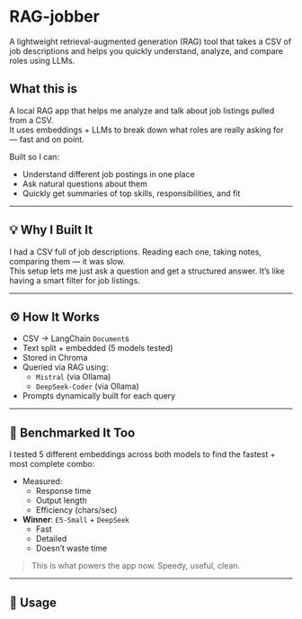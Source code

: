 # RAG-jobber
A lightweight retrieval-augmented generation (RAG) tool that takes a CSV of job descriptions and helps you quickly understand, analyze, and compare roles using LLMs.


## What this is  
A local RAG app that helps me analyze and talk about job listings pulled from a CSV.  
It uses embeddings + LLMs to break down what roles are really asking for — fast and on point.

Built so I can:
- Understand different job postings in one place
- Ask natural questions about them
- Quickly get summaries of top skills, responsibilities, and fit

---

## 💡 Why I Built It  
I had a CSV full of job descriptions. Reading each one, taking notes, comparing them — it was slow.  
This setup lets me just ask a question and get a structured answer. It’s like having a smart filter for job listings.

---

## ⚙️ How It Works

- CSV → LangChain `Document`s
- Text split + embedded (5 models tested)
- Stored in Chroma
- Queried via RAG using:
  - `Mistral` (via Ollama)
  - `DeepSeek-Coder` (via Ollama)
- Prompts dynamically built for each query

---

## 🧪 Benchmarked It Too

I tested 5 different embeddings across both models to find the fastest + most complete combo:

- Measured:
  - Response time
  - Output length
  - Efficiency (chars/sec)
- **Winner**: `E5-Small` + `DeepSeek`
  - Fast
  - Detailed
  - Doesn’t waste time

> This is what powers the app now. Speedy, useful, clean.

---

## 🚀 Usage
